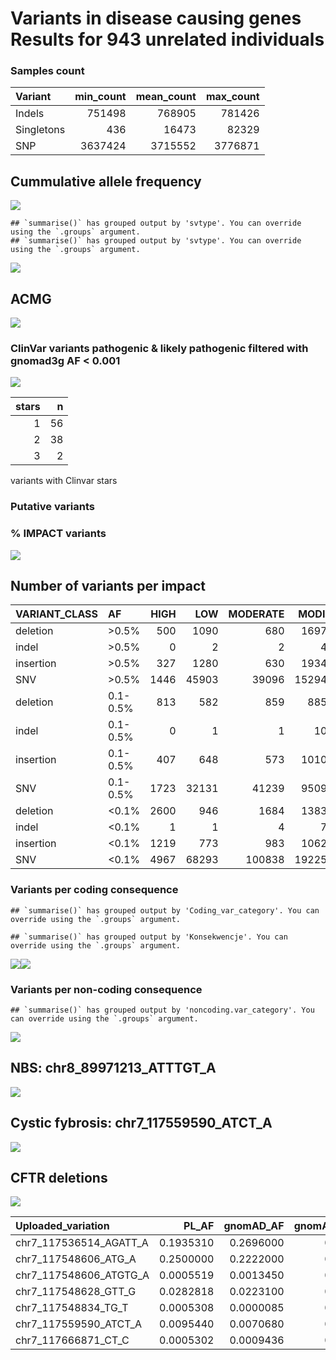 Variants in disease causing genes Results for 943 unrelated individuals
================

### Samples count

| Variant    | min\_count | mean\_count | max\_count |
|:-----------|-----------:|------------:|-----------:|
| Indels     |     751498 |      768905 |     781426 |
| Singletons |        436 |       16473 |      82329 |
| SNP        |    3637424 |     3715552 |    3776871 |

## Cummulative allele frequency

![](variants_af_files/figure-gfm/af_hist_pct-1.jpeg)<!-- -->

    ## `summarise()` has grouped output by 'svtype'. You can override using the `.groups` argument.
    ## `summarise()` has grouped output by 'svtype'. You can override using the `.groups` argument.

![](variants_af_files/figure-gfm/sv.af.hist-1.jpeg)<!-- -->

## ACMG

![](variants_af_files/figure-gfm/ACMG-1.jpeg)<!-- -->

### ClinVar variants pathogenic & likely pathogenic filtered with gnomad3g AF &lt; 0.001

![](variants_af_files/figure-gfm/clinvar-1.jpeg)<!-- -->

| stars |   n |
|------:|----:|
|     1 |  56 |
|     2 |  38 |
|     3 |   2 |

variants with Clinvar stars

### Putative variants

### % IMPACT variants

![](variants_af_files/figure-gfm/unnamed-chunk-3-1.jpeg)<!-- -->

## Number of variants per impact

| VARIANT\_CLASS | AF       | HIGH |   LOW | MODERATE | MODIFIER |
|:---------------|:---------|-----:|------:|---------:|---------:|
| deletion       | &gt;0.5% |  500 |  1090 |      680 |  1697005 |
| indel          | &gt;0.5% |    0 |     2 |        2 |     4929 |
| insertion      | &gt;0.5% |  327 |  1280 |      630 |  1934758 |
| SNV            | &gt;0.5% | 1446 | 45903 |    39096 | 15294308 |
| deletion       | 0.1-0.5% |  813 |   582 |      859 |   885811 |
| indel          | 0.1-0.5% |    0 |     1 |        1 |    10935 |
| insertion      | 0.1-0.5% |  407 |   648 |      573 |  1010671 |
| SNV            | 0.1-0.5% | 1723 | 32131 |    41239 |  9509163 |
| deletion       | &lt;0.1% | 2600 |   946 |     1684 |  1383954 |
| indel          | &lt;0.1% |    1 |     1 |        4 |     7822 |
| insertion      | &lt;0.1% | 1219 |   773 |      983 |  1062161 |
| SNV            | &lt;0.1% | 4967 | 68293 |   100838 | 19225909 |

### Variants per coding consequence

    ## `summarise()` has grouped output by 'Coding_var_category'. You can override using the `.groups` argument.

    ## `summarise()` has grouped output by 'Konsekwencje'. You can override using the `.groups` argument.

![](variants_af_files/figure-gfm/unnamed-chunk-4-1.jpeg)<!-- -->![](variants_af_files/figure-gfm/unnamed-chunk-4-2.jpeg)<!-- -->

### Variants per non-coding consequence

    ## `summarise()` has grouped output by 'noncoding.var_category'. You can override using the `.groups` argument.

![](variants_af_files/figure-gfm/non-coding%20consequence-1.jpeg)<!-- -->

## NBS: chr8\_89971213\_ATTTGT\_A

![](variants_af_files/figure-gfm/NBS-1.jpeg)<!-- -->

## Cystic fybrosis: chr7\_117559590\_ATCT\_A

![](variants_af_files/figure-gfm/Mucoviscidosis-1.jpeg)<!-- -->

## CFTR deletions

![](variants_af_files/figure-gfm/CFTR-1.jpeg)<!-- -->

| Uploaded\_variation       |    PL\_AF | gnomAD\_AF | gnomAD\_AFR\_AF | gnomAD\_AMR\_AF | gnomAD\_ASJ\_AF | gnomAD\_EAS\_AF | gnomAD\_FIN\_AF | gnomAD\_NFE\_AF | gnomAD\_OTH\_AF | gnomAD\_SAS\_AF |
|:--------------------------|----------:|-----------:|----------------:|----------------:|----------------:|----------------:|----------------:|----------------:|----------------:|----------------:|
| chr7\_117536514\_AGATT\_A | 0.1935310 |  0.2696000 |       0.2159000 |        0.384300 |        0.170500 |       0.4153000 |        0.300100 |       0.1875000 |        0.245500 |       0.3452000 |
| chr7\_117548606\_ATG\_A   | 0.2500000 |  0.2222000 |       0.4383000 |        0.144200 |        0.159400 |       0.0236600 |        0.260300 |       0.2703000 |        0.222900 |       0.1627000 |
| chr7\_117548606\_ATGTG\_A | 0.0005519 |  0.0013450 |       0.0056910 |        0.001099 |        0.000312 |       0.0000694 |        0.001146 |       0.0014410 |        0.001383 |       0.0003595 |
| chr7\_117548628\_GTT\_G   | 0.0282818 |  0.0223100 |       0.0669800 |        0.011230 |        0.017300 |       0.0014670 |        0.028040 |       0.0283400 |        0.022420 |       0.0063610 |
| chr7\_117548834\_TG\_T    | 0.0005308 |  0.0000085 |       0.0000000 |        0.000000 |        0.000000 |       0.0000000 |        0.000000 |       0.0000191 |        0.000000 |       0.0000000 |
| chr7\_117559590\_ATCT\_A  | 0.0095440 |  0.0070680 |       0.0029540 |        0.003673 |        0.005557 |       0.0000000 |        0.002222 |       0.0122700 |        0.006856 |       0.0019930 |
| chr7\_117666871\_CT\_C    | 0.0005302 |  0.0009436 |       0.0000617 |        0.000116 |        0.019400 |       0.0000000 |        0.000000 |       0.0002149 |        0.001802 |       0.0000000 |
